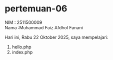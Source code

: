 # pertemuan-06

NIM : 2511500009<br>
Nama :Muhammad Faiz Afdhol Fanani<br>

Hari ini, Rabu 22 Oktober 2025, saya mempelajari:
<ol>
    <li>hello.php</li>
    <li>index.php</li>
</ol>    